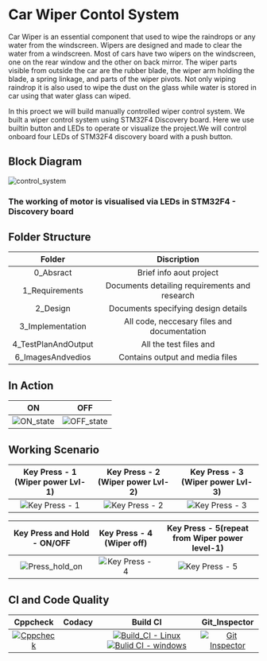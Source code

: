 # Car Wiper Contol System
Car Wiper is an essential component that used to wipe the raindrops or any water from the windscreen. Wipers are designed and made to clear the water from a windscreen. Most of cars have two wipers on the windscreen, one on the rear window and the other on back mirror. The wiper parts visible from outside the car are the rubber blade, the wiper arm holding the blade, a spring linkage, and parts of the wiper pivots. Not only wiping raindrop it is also used to wipe the dust on the glass while water is stored in car using that water glass can wiped.

In this proect we will build manually controlled wiper control system. We built a wiper control system using STM32F4 Discovery board. Here we use builtin button and LEDs to operate or visualize the project.We will control onboard four LEDs of STM32F4 discovery board with a push button.

## Block Diagram
![control_system](https://user-images.githubusercontent.com/102242702/168429618-b5eff371-0eba-4c88-8d18-7f1ef6a6bd07.PNG)


### The working of motor is visualised via LEDs in STM32F4 - Discovery board

## Folder Structure
| Folder | Discription |
| :---: | :---: | 
| 0_Absract | Brief info aout project
| 1_Requirements	| Documents detailing requirements and research
| 2_Design	| Documents specifying design details
| 3_Implementation |	All code, neccesary files and documentation
| 4_TestPlanAndOutput | All the test files and 
| 6_ImagesAndvedios | Contains output and media files

## In Action
|ON|OFF|
|:--:|:--:|
|![ON_state](https://user-images.githubusercontent.com/102242702/168435768-e09abd59-d5f8-4c3d-a6bc-be91eb70399a.gif)|![OFF_state](https://user-images.githubusercontent.com/102242702/168435826-d471a44e-1dae-4bbf-9c49-de63221ffe3c.gif)|

## Working Scenario
|Key Press - 1 (Wiper power Lvl-1)|Key Press - 2 (Wiper power Lvl-2)|Key Press - 3 (Wiper power Lvl-3)|
|:--:|:--:|:--:|
|![Key Press - 1](https://user-images.githubusercontent.com/102242702/168429757-4e2183f4-f1e6-4d36-9d34-30a270af1836.gif)|![Key Press - 2](https://user-images.githubusercontent.com/102242702/168429794-b16cbcf2-8f16-4752-9f27-331b0e7af90e.gif)|![Key Press - 3](https://user-images.githubusercontent.com/102242702/168429826-c2a0c931-2765-426a-82fb-70ada7ce75a1.gif)|

|Key Press and Hold - __ON/OFF__|Key Press - 4 (Wiper off)|Key Press - 5(repeat from Wiper power level-1)|
|:--:|:--:|:--:|
| ![Press_hold_on](https://user-images.githubusercontent.com/102242702/168429849-0cdf9633-e2af-46c4-b018-9e3051f63c03.gif) | ![Key Press - 4](https://user-images.githubusercontent.com/102242702/168429868-211a6106-6c18-4086-a7d6-7720d1d0332a.gif) | ![Key Press - 5](https://user-images.githubusercontent.com/102242702/168429881-56e7f003-91eb-4701-9285-8be1f514473b.gif) |

## CI and Code Quality

| Cppcheck | Codacy | Build CI | Git_Inspector |  
|:--:|:--:|:--:|:--:|  
| [![Cppcheck](https://github.com/Pavankumar1719/M3_Car_Wiper_Control_System/actions/workflows/cpp_check.yml/badge.svg)](https://github.com/Pavankumar1719/M3_Car_Wiper_Control_System/actions/workflows/cpp_check.yml) |  | [![Build_CI - Linux](https://github.com/Pavankumar1719/M3_Car_Wiper_Control_System/actions/workflows/Build_CI_Linux.yml/badge.svg)](https://github.com/Pavankumar1719/M3_Car_Wiper_Control_System/actions/workflows/Build_CI_Linux.yml) [![Bulid CI - windows](https://github.com/Pavankumar1719/M3_Car_Wiper_Control_System/actions/workflows/Build_CI_WIn.yml/badge.svg)](https://github.com/Pavankumar1719/M3_Car_Wiper_Control_System/actions/workflows/Build_CI_WIn.yml) | [![Git Inspector](https://github.com/Pavankumar1719/M3_Car_Wiper_Control_System/actions/workflows/gitinspector.yml/badge.svg)](https://github.com/Pavankumar1719/M3_Car_Wiper_Control_System/actions/workflows/gitinspector.yml)|

